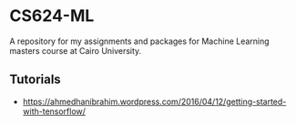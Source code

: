# CS624-ML
A repository for my assignments and packages for Machine Learning masters course at Cairo University.

## Tutorials
- https://ahmedhanibrahim.wordpress.com/2016/04/12/getting-started-with-tensorflow/
